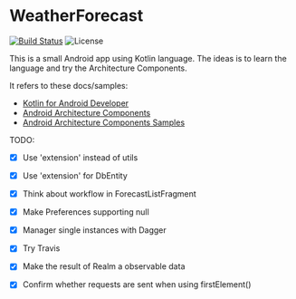 # WeatherForecast
[![Build Status](https://www.travis-ci.org/csumissu/WeatherForecast.svg?branch=master)](https://www.travis-ci.org/csumissu/WeatherForecast)
![License](https://img.shields.io/github/license/csumissu/WeatherForecast.svg?style=flat)

This is a small Android app using Kotlin language. The ideas is to learn the language and try the Architecture Components.

It refers to these docs/samples:
* [Kotlin for Android Developer](https://github.com/antoniolg/Kotlin-for-Android-Developers)
* [Android Architecture Components](https://developer.android.com/topic/libraries/architecture/index.html)
* [Android Architecture Components Samples](https://github.com/googlesamples/android-architecture-components)

TODO:
- [x] Use 'extension' instead of utils
- [x] Use 'extension' for DbEntity
- [x] Think about workflow in ForecastListFragment
- [x] Make Preferences supporting null
- [x] Manager single instances with Dagger
- [x] Try Travis
- [x] Make the result of Realm a observable data
- [x] Confirm whether requests are sent when using firstElement()


